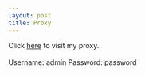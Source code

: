 ```yaml
---
layout: post
title: Proxy
---
```

Click <a href="http://zachpanz88.insomnia247.nl/proxy/">here</a> to visit my proxy.<br><br>
Username: admin
Password: password
